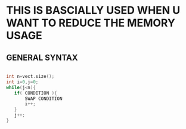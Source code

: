 # THIS IS BASCIALLY USED WHEN U WANT TO REDUCE THE MEMORY USAGE

## GENERAL SYNTAX


```C++

int n=vect.size();
int i=0,j=0;
while(j<n){
   if( CONDITION ){
       SWAP CONDITION
       i++;
   }
   j++;
}

```


